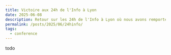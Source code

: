 ```yaml
---
title: Victoire aux 24h de l'Info à Lyon
date: 2025-06-08
description: Retour sur les 24h de l'Info à Lyon où nous avons remporté la première place avec l'équipe de l'IUT de La Rochelle.
permalink: /posts/2025/06/24hinfo/
tags:
  - conference
---
```


todo
